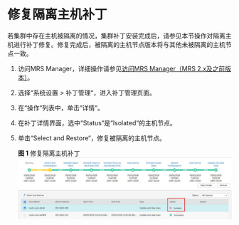 # 修复隔离主机补丁<a name="mrs_01_0578"></a>

若集群中存在主机被隔离的情况，集群补丁安装完成后，请参见本节操作对隔离主机进行补丁修复。修复完成后，被隔离的主机节点版本将与其他未被隔离的主机节点一致。

1.  访问MRS Manager，详细操作请参见[访问MRS Manager（MRS 2.x及之前版本）](访问MRS-Manager（MRS-2-x及之前版本）.md)。
2.  选择“系统设置 \> 补丁管理“，进入补丁管理页面。
3.  在“操作“列表中，单击“详情“。
4.  在补丁详情界面，选中“Status“是“Isolated“的主机节点。
5.  单击“Select and Restore“，修复被隔离的主机节点。

    **图 1**  修复隔离主机补丁<a name="zh-cn_topic_0109318029_fig1195784917913"></a>  
    ![](figures/修复隔离主机补丁-116.jpg "修复隔离主机补丁-116")


